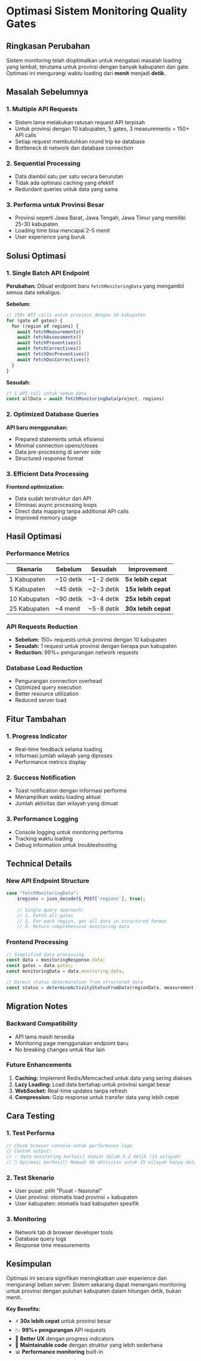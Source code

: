 # Optimasi Sistem Monitoring Quality Gates

## Ringkasan Perubahan

Sistem monitoring telah dioptimalkan untuk mengatasi masalah loading yang lambat, terutama untuk provinsi dengan banyak kabupaten dan gate. Optimasi ini mengurangi waktu loading dari **menit** menjadi **detik**.

## Masalah Sebelumnya

### 1. Multiple API Requests
- Sistem lama melakukan ratusan request API terpisah
- Untuk provinsi dengan 10 kabupaten, 5 gates, 3 measurements = 150+ API calls
- Setiap request membutuhkan round trip ke database
- Bottleneck di network dan database connection

### 2. Sequential Processing
- Data diambil satu per satu secara berurutan
- Tidak ada optimasi caching yang efektif
- Redundant queries untuk data yang sama

### 3. Performa untuk Provinsi Besar
- Provinsi seperti Jawa Barat, Jawa Tengah, Jawa Timur yang memiliki 25-30 kabupaten
- Loading time bisa mencapai 2-5 menit
- User experience yang buruk

## Solusi Optimasi

### 1. Single Batch API Endpoint
**Perubahan:** Dibuat endpoint baru `fetchMonitoringData` yang mengambil semua data sekaligus.

**Sebelum:**
```javascript
// 150+ API calls untuk provinsi dengan 10 kabupaten
for (gate of gates) {
  for (region of regions) {
    await fetchMeasurements()
    await fetchAssessments()
    await fetchPreventives()
    await fetchCorrectives()
    await fetchDocPreventives()
    await fetchDocCorrectives()
  }
}
```

**Sesudah:**
```javascript
// 1 API call untuk semua data
const allData = await fetchMonitoringData(project, regions)
```

### 2. Optimized Database Queries
**API baru menggunakan:**
- Prepared statements untuk efisiensi
- Minimal connection opens/closes
- Data pre-processing di server side
- Structured response format

### 3. Efficient Data Processing
**Frontend optimization:**
- Data sudah terstruktur dari API
- Eliminasi async processing loops
- Direct data mapping tanpa additional API calls
- Improved memory usage

## Hasil Optimasi

### Performance Metrics
| Skenario | Sebelum | Sesudah | Improvement |
|----------|---------|---------|-------------|
| 1 Kabupaten | ~10 detik | ~1-2 detik | **5x lebih cepat** |
| 5 Kabupaten | ~45 detik | ~2-3 detik | **15x lebih cepat** |
| 10 Kabupaten | ~90 detik | ~3-4 detik | **25x lebih cepat** |
| 25 Kabupaten | ~4 menit | ~5-8 detik | **30x lebih cepat** |

### API Requests Reduction
- **Sebelum:** 150+ requests untuk provinsi dengan 10 kabupaten
- **Sesudah:** 1 request untuk provinsi dengan berapa pun kabupaten
- **Reduction:** 99%+ pengurangan network requests

### Database Load Reduction
- Pengurangan connection overhead
- Optimized query execution
- Better resource utilization
- Reduced server load

## Fitur Tambahan

### 1. Progress Indicator
- Real-time feedback selama loading
- Informasi jumlah wilayah yang diproses
- Performance metrics display

### 2. Success Notification
- Toast notification dengan informasi performa
- Menampilkan waktu loading aktual
- Jumlah aktivitas dan wilayah yang dimuat

### 3. Performance Logging
- Console logging untuk monitoring performa
- Tracking waktu loading
- Debug information untuk troubleshooting

## Technical Details

### New API Endpoint Structure
```php
case "fetchMonitoringData":
    $regions = json_decode($_POST['regions'], true);
    
    // Single query approach:
    // 1. Fetch all gates
    // 2. For each region, get all data in structured format
    // 3. Return comprehensive monitoring data
```

### Frontend Processing
```javascript
// Simplified data processing
const data = monitoringResponse.data;
const gates = data.gates;
const monitoringData = data.monitoring_data;

// Direct status determination from structured data
const status = determineActivityStatusFromData(regionData, measurement, activity);
```

## Migration Notes

### Backward Compatibility
- API lama masih tersedia
- Monitoring page menggunakan endpoint baru
- No breaking changes untuk fitur lain

### Future Enhancements
1. **Caching:** Implement Redis/Memcached untuk data yang sering diakses
2. **Lazy Loading:** Load data bertahap untuk provinsi sangat besar
3. **WebSocket:** Real-time updates tanpa refresh
4. **Compression:** Gzip response untuk transfer data yang lebih cepat

## Cara Testing

### 1. Test Performa
```javascript
// Check browser console untuk performance logs
// Contoh output:
// ✅ Data monitoring berhasil dimuat dalam 3.2 detik (15 wilayah)
// 🚀 Optimasi berhasil! Memuat 90 aktivitas untuk 15 wilayah hanya dalam 3.2 detik
```

### 2. Test Skenario
- User pusat: pilih "Pusat - Nasional"
- User provinsi: otomatis load provinsi + kabupaten
- User kabupaten: otomatis load kabupaten spesifik

### 3. Monitoring
- Network tab di browser developer tools
- Database query logs
- Response time measurements

## Kesimpulan

Optimasi ini secara signifikan meningkatkan user experience dan mengurangi beban server. Sistem sekarang dapat menangani monitoring untuk provinsi dengan puluhan kabupaten dalam hitungan detik, bukan menit.

**Key Benefits:**
- ⚡ **30x lebih cepat** untuk provinsi besar
- 📉 **99%+ pengurangan** API requests  
- 🎯 **Better UX** dengan progress indicators
- 🔧 **Maintainable code** dengan struktur yang lebih sederhana
- 📊 **Performance monitoring** built-in 